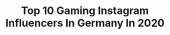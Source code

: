 ---
title: Top 10 Gaming Instagram Influencers In Germany In 2020
description: >-
  Find top gaming Instagram influencers in Germany in 2020. Most popular hashtags: #nintendolife #gaminglife #gamecollector #stayhome.
platform: Instagram
profiles:
  - username: "serenagalway"
    fullname: >-
      Youtuber / Gamer
    location: "Germany"
    followers: 16392
    engagement: 2341
    commentsToLikes: 0.065340
    id: ck0u9hx7i9x610i19eprtbqle
    verified: false
    hashtags: "#yogaclothes, #portraiture, #tattooedladies, #germanygirl"
  - username: "purple.gaming"
    fullname: >-
      
    location: "Germany"
    followers: 43236
    engagement: 576
    commentsToLikes: 0.063231
    id: ck8td9nnc2gsg0j78dojzabgy
    verified: false
    hashtags: "#fifa20, #mhwi, #callofduty4, #instagamerspain"
  - username: "jasmine_ninnemann"
    fullname: >-
      Jasmine🌸lvl.29🌸Germany🌸Artist
    location: "Germany"
    followers: 2794
    engagement: 1986
    commentsToLikes: 0.230549
    id: ck15s5kckbc0k0i19ar01s1ic
    verified: false
    hashtags: "#nerdmakeup, #facepainting, #opvbeauty, #ghostmakeup"
  - username: "zanzarahamzocken"
    fullname: >-
      Zanzarah
    location: "Germany"
    followers: 8933
    engagement: 967
    commentsToLikes: 0.097041
    id: ck134nye6xcef0i19hb863zv3
    verified: false
    hashtags: "#girlsday, #altgrrrl, #liebe, #ichliebesie"
  - username: "donlou_life"
    fullname: >-
      Streetstyle💯Sneakershead💯Food
    location: "Germany"
    followers: 5152
    engagement: 1007
    commentsToLikes: 0.144650
    id: ck8tbs4ilwwx00j78ngjl8do6
    verified: false
    hashtags: "#travelandlife, #outfitsociety, #whatiwore, #fashionweek"
  - username: "jovlekaline"
    fullname: >-
      Nina
    location: "Germany"
    followers: 9150
    engagement: 2302
    commentsToLikes: 0.032693
    id: ck9h9q0vm9i1h0j78ua9r8lqo
    verified: false
    hashtags: "#halbzeit, #catlover, #tattoo, #hoodie"
  - username: "cheveya_cosplay"
    fullname: >-
      Joleen
    location: "Germany"
    followers: 5431
    engagement: 1959
    commentsToLikes: 0.042136
    id: ck8td3f7h1p9f0j78648wrsy1
    verified: false
    hashtags: "#drawing, #psianacosplay, #yuna, #makeup"
  - username: "satanspg"
    fullname: >-
      Satans Playground
    location: "Germany"
    followers: 4295
    engagement: 2654
    commentsToLikes: 0.064044
    id: ck5q4pciipsxh0i117xl5q1fm
    verified: false
    hashtags: "#metalchick, #drmartensstyle, #cleansetup, #gamerpet"
  - username: "jazzmilczeniebaranow"
    fullname: >-
      Jazz | Content Creator | Gamer
    location: "Germany"
    followers: 7067
    engagement: 1743
    commentsToLikes: 0.034470
    id: ck9wfmxwrpkbj0j780rhecquo
    verified: false
    hashtags: "#neonlights, #animalcrossing, #gamingmerch, #gamerlife"
  - username: "juliversal"
    fullname: >-
      Julie
    location: "Germany"
    followers: 5175
    engagement: 2230
    commentsToLikes: 0.031636
    id: ck9wevjllm1130j78pzc9gcb5
    verified: false
    hashtags: "#release, #songofhorror, #corona, #brezel"
---